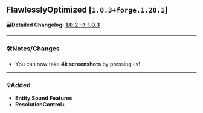 ## FlawlesslyOptimized [`1.0.3+forge.1.20.1`]

🗃️**Detailed Changelog:** [**1.0.2 --> 1.0.3**](https://github.com/UltimatChamp/FlawlesslyOptimized/compare/1.0.2...1.0.3)

<hr>

### 🛠️Notes/Changes

- You can now take **4k screenshots** by pressing `F9`!

<hr>

### 💡Added

- **Entity Sound Features**
- **ResolutionControl+**
